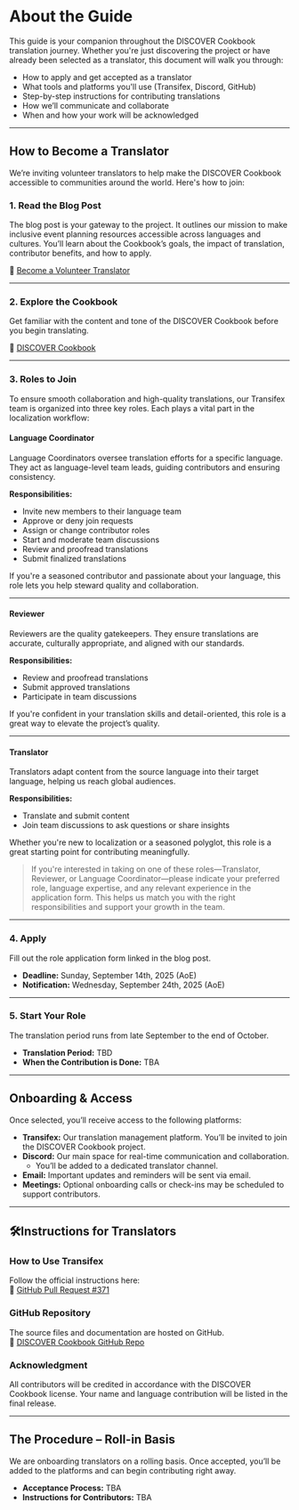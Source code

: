 # About the Guide

This guide is your companion throughout the DISCOVER Cookbook translation journey. Whether you're just discovering the project or have already been selected as a translator, this document will walk you through:

- How to apply and get accepted as a translator  
- What tools and platforms you'll use (Transifex, Discord, GitHub)  
- Step-by-step instructions for contributing translations  
- How we’ll communicate and collaborate  
- When and how your work will be acknowledged  

---

## How to Become a Translator

We’re inviting volunteer translators to help make the DISCOVER Cookbook accessible to communities around the world. Here's how to join:

### 1. Read the Blog Post

The blog post is your gateway to the project. It outlines our mission to make inclusive event planning resources accessible across languages and cultures. You’ll learn about the Cookbook’s goals, the impact of translation, contributor benefits, and how to apply.

🔗 [Become a Volunteer Translator](link-to-be-added-soon)

---

### 2. Explore the Cookbook

Get familiar with the content and tone of the DISCOVER Cookbook before you begin translating.

🔗 [DISCOVER Cookbook](https://discover-cookbook.numfocus.org/intro.html)

---

### 3. Roles to Join

To ensure smooth collaboration and high-quality translations, our Transifex team is organized into three key roles. Each plays a vital part in the localization workflow:

#### Language Coordinator

Language Coordinators oversee translation efforts for a specific language. They act as language-level team leads, guiding contributors and ensuring consistency.

**Responsibilities:**

- Invite new members to their language team  
- Approve or deny join requests  
- Assign or change contributor roles  
- Start and moderate team discussions  
- Review and proofread translations  
- Submit finalized translations  

If you're a seasoned contributor and passionate about your language, this role lets you help steward quality and collaboration.

---

#### Reviewer

Reviewers are the quality gatekeepers. They ensure translations are accurate, culturally appropriate, and aligned with our standards.

**Responsibilities:**

- Review and proofread translations  
- Submit approved translations  
- Participate in team discussions  

If you're confident in your translation skills and detail-oriented, this role is a great way to elevate the project’s quality.

---

#### Translator

Translators adapt content from the source language into their target language, helping us reach global audiences.

**Responsibilities:**

- Translate and submit content  
- Join team discussions to ask questions or share insights  

Whether you're new to localization or a seasoned polyglot, this role is a great starting point for contributing meaningfully.

> If you're interested in taking on one of these roles—Translator, Reviewer, or Language Coordinator—please indicate your preferred role, language expertise, and any relevant experience in the application form. This helps us match you with the right responsibilities and support your growth in the team.

---

### 4. Apply

Fill out the role application form linked in the blog post.

- **Deadline:** Sunday, September 14th, 2025 (AoE)  
- **Notification:** Wednesday, September 24th, 2025 (AoE)

---

### 5. Start Your Role

The translation period runs from late September to the end of October.

- **Translation Period:** TBD  
- **When the Contribution is Done:** TBA  

---

## Onboarding & Access

Once selected, you’ll receive access to the following platforms:

- **Transifex:** Our translation management platform. You’ll be invited to join the DISCOVER Cookbook project.  
- **Discord:** Our main space for real-time communication and collaboration.  
  - You’ll be added to a dedicated translator channel.  
- **Email:** Important updates and reminders will be sent via email.  
- **Meetings:** Optional onboarding calls or check-ins may be scheduled to support contributors.

---

## 🛠Instructions for Translators

### How to Use Transifex

Follow the official instructions here:  
🔗 [GitHub Pull Request #371](https://github.com/numfocus/DISCOVER-Cookbook/pull/371)

### GitHub Repository

The source files and documentation are hosted on GitHub.  
🔗 [DISCOVER Cookbook GitHub Repo](https://github.com/numfocus/DISCOVER-Cookbook)

### Acknowledgment

All contributors will be credited in accordance with the DISCOVER Cookbook license. Your name and language contribution will be listed in the final release.

---

## The Procedure – Roll-in Basis

We are onboarding translators on a rolling basis. Once accepted, you’ll be added to the platforms and can begin contributing right away.

- **Acceptance Process:** TBA  
- **Instructions for Contributors:** TBA  
